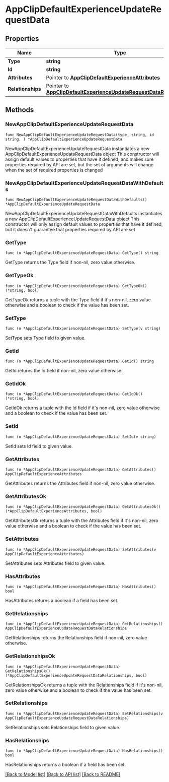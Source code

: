 # AppClipDefaultExperienceUpdateRequestData

## Properties

Name | Type | Description | Notes
------------ | ------------- | ------------- | -------------
**Type** | **string** |  | 
**Id** | **string** |  | 
**Attributes** | Pointer to [**AppClipDefaultExperienceAttributes**](AppClipDefaultExperienceAttributes.md) |  | [optional] 
**Relationships** | Pointer to [**AppClipDefaultExperienceUpdateRequestDataRelationships**](AppClipDefaultExperienceUpdateRequestDataRelationships.md) |  | [optional] 

## Methods

### NewAppClipDefaultExperienceUpdateRequestData

`func NewAppClipDefaultExperienceUpdateRequestData(type_ string, id string, ) *AppClipDefaultExperienceUpdateRequestData`

NewAppClipDefaultExperienceUpdateRequestData instantiates a new AppClipDefaultExperienceUpdateRequestData object
This constructor will assign default values to properties that have it defined,
and makes sure properties required by API are set, but the set of arguments
will change when the set of required properties is changed

### NewAppClipDefaultExperienceUpdateRequestDataWithDefaults

`func NewAppClipDefaultExperienceUpdateRequestDataWithDefaults() *AppClipDefaultExperienceUpdateRequestData`

NewAppClipDefaultExperienceUpdateRequestDataWithDefaults instantiates a new AppClipDefaultExperienceUpdateRequestData object
This constructor will only assign default values to properties that have it defined,
but it doesn't guarantee that properties required by API are set

### GetType

`func (o *AppClipDefaultExperienceUpdateRequestData) GetType() string`

GetType returns the Type field if non-nil, zero value otherwise.

### GetTypeOk

`func (o *AppClipDefaultExperienceUpdateRequestData) GetTypeOk() (*string, bool)`

GetTypeOk returns a tuple with the Type field if it's non-nil, zero value otherwise
and a boolean to check if the value has been set.

### SetType

`func (o *AppClipDefaultExperienceUpdateRequestData) SetType(v string)`

SetType sets Type field to given value.


### GetId

`func (o *AppClipDefaultExperienceUpdateRequestData) GetId() string`

GetId returns the Id field if non-nil, zero value otherwise.

### GetIdOk

`func (o *AppClipDefaultExperienceUpdateRequestData) GetIdOk() (*string, bool)`

GetIdOk returns a tuple with the Id field if it's non-nil, zero value otherwise
and a boolean to check if the value has been set.

### SetId

`func (o *AppClipDefaultExperienceUpdateRequestData) SetId(v string)`

SetId sets Id field to given value.


### GetAttributes

`func (o *AppClipDefaultExperienceUpdateRequestData) GetAttributes() AppClipDefaultExperienceAttributes`

GetAttributes returns the Attributes field if non-nil, zero value otherwise.

### GetAttributesOk

`func (o *AppClipDefaultExperienceUpdateRequestData) GetAttributesOk() (*AppClipDefaultExperienceAttributes, bool)`

GetAttributesOk returns a tuple with the Attributes field if it's non-nil, zero value otherwise
and a boolean to check if the value has been set.

### SetAttributes

`func (o *AppClipDefaultExperienceUpdateRequestData) SetAttributes(v AppClipDefaultExperienceAttributes)`

SetAttributes sets Attributes field to given value.

### HasAttributes

`func (o *AppClipDefaultExperienceUpdateRequestData) HasAttributes() bool`

HasAttributes returns a boolean if a field has been set.

### GetRelationships

`func (o *AppClipDefaultExperienceUpdateRequestData) GetRelationships() AppClipDefaultExperienceUpdateRequestDataRelationships`

GetRelationships returns the Relationships field if non-nil, zero value otherwise.

### GetRelationshipsOk

`func (o *AppClipDefaultExperienceUpdateRequestData) GetRelationshipsOk() (*AppClipDefaultExperienceUpdateRequestDataRelationships, bool)`

GetRelationshipsOk returns a tuple with the Relationships field if it's non-nil, zero value otherwise
and a boolean to check if the value has been set.

### SetRelationships

`func (o *AppClipDefaultExperienceUpdateRequestData) SetRelationships(v AppClipDefaultExperienceUpdateRequestDataRelationships)`

SetRelationships sets Relationships field to given value.

### HasRelationships

`func (o *AppClipDefaultExperienceUpdateRequestData) HasRelationships() bool`

HasRelationships returns a boolean if a field has been set.


[[Back to Model list]](../README.md#documentation-for-models) [[Back to API list]](../README.md#documentation-for-api-endpoints) [[Back to README]](../README.md)


